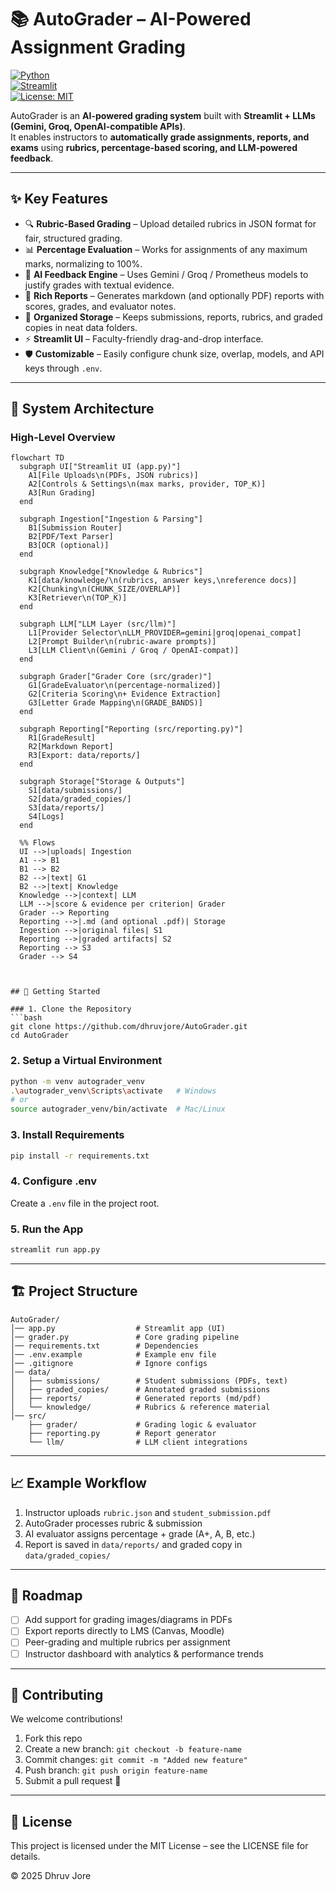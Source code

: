 # 📚 AutoGrader – AI-Powered Assignment Grading

[![Python](https://img.shields.io/badge/python-3.9%2B-blue.svg)](https://www.python.org/)  
[![Streamlit](https://img.shields.io/badge/Streamlit-App-red.svg)](https://streamlit.io/)  
[![License: MIT](https://img.shields.io/badge/License-MIT-green.svg)](LICENSE)  

AutoGrader is an **AI-powered grading system** built with **Streamlit + LLMs (Gemini, Groq, OpenAI-compatible APIs)**.  
It enables instructors to **automatically grade assignments, reports, and exams** using **rubrics, percentage-based scoring, and LLM-powered feedback**.  

---

## ✨ Key Features

- 🔍 **Rubric-Based Grading** – Upload detailed rubrics in JSON format for fair, structured grading.  
- 📊 **Percentage Evaluation** – Works for assignments of any maximum marks, normalizing to 100%.  
- 🧠 **AI Feedback Engine** – Uses Gemini / Groq / Prometheus models to justify grades with textual evidence.  
- 📑 **Rich Reports** – Generates markdown (and optionally PDF) reports with scores, grades, and evaluator notes.  
- 📂 **Organized Storage** – Keeps submissions, reports, rubrics, and graded copies in neat data folders.  
- ⚡ **Streamlit UI** – Faculty-friendly drag-and-drop interface.  
- 🛡️ **Customizable** – Easily configure chunk size, overlap, models, and API keys through `.env`.  

---

## 🧱 System Architecture

### High-Level Overview
```mermaid
flowchart TD
  subgraph UI["Streamlit UI (app.py)"]
    A1[File Uploads\n(PDFs, JSON rubrics)]
    A2[Controls & Settings\n(max marks, provider, TOP_K)]
    A3[Run Grading]
  end

  subgraph Ingestion["Ingestion & Parsing"]
    B1[Submission Router]
    B2[PDF/Text Parser]
    B3[OCR (optional)]
  end

  subgraph Knowledge["Knowledge & Rubrics"]
    K1[data/knowledge/\n(rubrics, answer keys,\nreference docs)]
    K2[Chunking\n(CHUNK_SIZE/OVERLAP)]
    K3[Retriever\n(TOP_K)]
  end

  subgraph LLM["LLM Layer (src/llm)"]
    L1[Provider Selector\nLLM_PROVIDER=gemini|groq|openai_compat]
    L2[Prompt Builder\n(rubric-aware prompts)]
    L3[LLM Client\n(Gemini / Groq / OpenAI-compat)]
  end

  subgraph Grader["Grader Core (src/grader)"]
    G1[GradeEvaluator\n(percentage-normalized)]
    G2[Criteria Scoring\n+ Evidence Extraction]
    G3[Letter Grade Mapping\n(GRADE_BANDS)]
  end

  subgraph Reporting["Reporting (src/reporting.py)"]
    R1[GradeResult]
    R2[Markdown Report]
    R3[Export: data/reports/]
  end

  subgraph Storage["Storage & Outputs"]
    S1[data/submissions/]
    S2[data/graded_copies/]
    S3[data/reports/]
    S4[Logs]
  end

  %% Flows
  UI -->|uploads| Ingestion
  A1 --> B1
  B1 --> B2
  B2 -->|text| G1
  B2 -->|text| Knowledge
  Knowledge -->|context| LLM
  LLM -->|score & evidence per criterion| Grader
  Grader --> Reporting
  Reporting -->|.md (and optional .pdf)| Storage
  Ingestion -->|original files| S1
  Reporting -->|graded artifacts| S2
  Reporting --> S3
  Grader --> S4



## 🚀 Getting Started

### 1. Clone the Repository
```bash
git clone https://github.com/dhruvjore/AutoGrader.git
cd AutoGrader
```

### 2. Setup a Virtual Environment
```bash
python -m venv autograder_venv
.\autograder_venv\Scripts\activate   # Windows
# or
source autograder_venv/bin/activate  # Mac/Linux
```

### 3. Install Requirements
```bash
pip install -r requirements.txt
```

### 4. Configure .env
Create a `.env` file in the project root.


### 5. Run the App
```bash
streamlit run app.py
```

---

## 🏗️ Project Structure

```
AutoGrader/
│── app.py                  # Streamlit app (UI)
│── grader.py               # Core grading pipeline
│── requirements.txt        # Dependencies
│── .env.example            # Example env file
│── .gitignore              # Ignore configs
│── data/
│   ├── submissions/        # Student submissions (PDFs, text)
│   ├── graded_copies/      # Annotated graded submissions
│   ├── reports/            # Generated reports (md/pdf)
│   └── knowledge/          # Rubrics & reference material
│── src/
    ├── grader/             # Grading logic & evaluator
    ├── reporting.py        # Report generator
    └── llm/                # LLM client integrations
```

---

## 📈 Example Workflow

1. Instructor uploads `rubric.json` and `student_submission.pdf`
2. AutoGrader processes rubric & submission
3. AI evaluator assigns percentage + grade (A+, A, B, etc.)
4. Report is saved in `data/reports/` and graded copy in `data/graded_copies/`

---

## 🔮 Roadmap

- [ ] Add support for grading images/diagrams in PDFs
- [ ] Export reports directly to LMS (Canvas, Moodle)
- [ ] Peer-grading and multiple rubrics per assignment
- [ ] Instructor dashboard with analytics & performance trends

---

## 🤝 Contributing

We welcome contributions!

1. Fork this repo
2. Create a new branch: `git checkout -b feature-name`
3. Commit changes: `git commit -m "Added new feature"`
4. Push branch: `git push origin feature-name`
5. Submit a pull request 🚀

---

## 📜 License

This project is licensed under the MIT License – see the LICENSE file for details.

© 2025 Dhruv Jore
